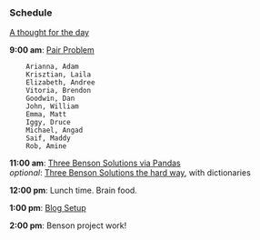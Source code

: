### Schedule

[A thought for the day](https://twitter.com/hadleywickham/status/565516733516349441)

**9:00 am**: [Pair Problem](pair_guessnum.md)

		Arianna, Adam
		Krisztian, Laila
		Elizabeth, Andree
		Vitoria, Brendon
		Goodwin, Dan
		John, William
		Emma, Matt
		Iggy, Druce
		Michael, Angad
		Saif, Maddy
		Rob, Amine

**11:00 am**: [Three Benson Solutions via Pandas](three_Benson_solutions_pandas.ipynb)   
  *optional*: [Three Benson Solutions the hard way](three_Benson_solutions.ipynb), with dictionaries 
 
**12:00 pm**: Lunch time. Brain food.

**1:00 pm**: [Blog Setup](fork_clone_blog_markdown)

**2:00 pm**: Benson project work!


